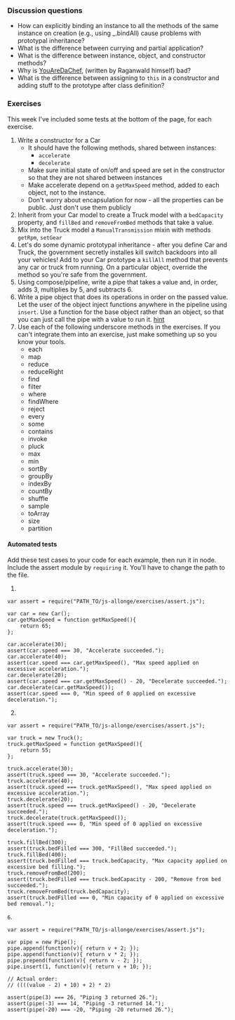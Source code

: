 ### Discussion questions

- How can explicitly binding an instance to all the methods of the same instance on creation (e.g., using _.bindAll) cause problems with prototypal inheritance?
- What is the difference between currying and partial application?
- What is the difference between instance, object, and constructor methods?
- Why is [YouAreDaChef](https://github.com/raganwald/YouAreDaChef#you-are-da-chef), (written by Raganwald himself) bad?
- What is the difference between assigning to `this` in a constructor and adding stuff to the prototype after class definition?

### Exercises

This week I've included some tests at the bottom of the page, for each exercise.

1. Write a constructor for a Car
    - It should have the following methods, shared between instances:
        - `accelerate`
        - `decelerate`
    - Make sure initial state of on/off and speed are set in the constructor so that they are not shared between instances
    - Make accelerate depend on a `getMaxSpeed` method, added to each object, not to the instance.
    - Don't worry about encapsulation for now - all the properties can be public. Just don't use them publicly
2. Inherit from your Car model to create a Truck model with a `bedCapacity` property, and `fillBed` and `removeFromBed` methods that take a value.
3. Mix into the Truck model a `ManualTransmission` mixin with methods `getRpm`, `setGear`
4. Let's do some dynamic prototypal inheritance - after you define Car and Truck, the government secretly installes kill switch backdoors into all your vehicles! Add to your Car prototype a `killAll` method that prevents any car or truck from running. On a particular object, override the method so you're safe from the government.
5. Using compose/pipeline, write a pipe that takes a value and, in order, adds 3, multiplies by 5, and subtracts 6.
6. Write a pipe object that does its operations in order on the passed value. Let the user of the object inject functions anywhere in the pipeline using `insert`. Use a function for the base object rather than an object, so that you can just call the pipe with a value to run it. [hint](http://stackoverflow.com/a/17111430)
7. Use each of the following underscore methods in the exercises. If you can't integrate them into an exercise, just make something up so you know your tools.
    - each
    - map
    - reduce
    - reduceRight
    - find
    - filter
    - where
    - findWhere
    - reject
    - every
    - some
    - contains
    - invoke
    - pluck
    - max
    - min
    - sortBy
    - groupBy
    - indexBy
    - countBy
    - shuffle
    - sample
    - toArray
    - size
    - partition


#### Automated tests

Add these test cases to your code for each example, then run it in node. Include the assert module by `requiring` it. You'll have to change the path to the file.

1.

```
var assert = require("PATH_TO/js-allonge/exercises/assert.js");

var car = new Car();
car.getMaxSpeed = function getMaxSpeed(){
    return 65;
};

car.accelerate(30);
assert(car.speed === 30, "Accelerate succeeded.");
car.accelerate(40);
assert(car.speed === car.getMaxSpeed(), "Max speed applied on excessive acceleration.");
car.decelerate(20);
assert(car.speed === car.getMaxSpeed() - 20, "Decelerate succeeded.");
car.decelerate(car.getMaxSpeed());
assert(car.speed === 0, "Min speed of 0 applied on excessive deceleration.");
```

2.

```
var assert = require("PATH_TO/js-allonge/exercises/assert.js");

var truck = new Truck();
truck.getMaxSpeed = function getMaxSpeed(){
    return 55;
};

truck.accelerate(30);
assert(truck.speed === 30, "Accelerate succeeded.");
truck.accelerate(40);
assert(truck.speed === truck.getMaxSpeed(), "Max speed applied on excessive acceleration.");
truck.decelerate(20);
assert(truck.speed === truck.getMaxSpeed() - 20, "Decelerate succeeded.");
truck.decelerate(truck.getMaxSpeed());
assert(truck.speed === 0, "Min speed of 0 applied on excessive deceleration.");

truck.fillBed(300);
assert(truck.bedFilled === 300, "FillBed succeeded.");
truck.fillBed(400);
assert(truck.bedFilled === truck.bedCapacity, "Max capacity applied on excessive bed filling.");
truck.removeFromBed(200);
assert(truck.bedFilled === truck.bedCapacity - 200, "Remove from bed succeeded.");
truck.removeFromBed(truck.bedCapacity);
assert(truck.bedFilled === 0, "Min capacity of 0 applied on excessive bed removal.");
```

`6`. 

```
var assert = require("PATH_TO/js-allonge/exercises/assert.js");

var pipe = new Pipe();
pipe.append(function(v){ return v + 2; });
pipe.append(function(v){ return v * 2; });
pipe.prepend(function(v){ return v - 2; });
pipe.insert(1, function(v){ return v + 10; });

// Actual order:
// ((((value - 2) + 10) + 2) * 2)

assert(pipe(3) === 26, "Piping 3 returned 26.");
assert(pipe(-3) === 14, "Piping -3 returned 14.");
assert(pipe(-20) === -20, "Piping -20 returned 26.");
```